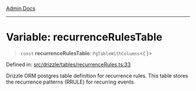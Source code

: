 [Admin Docs](/)

***

# Variable: recurrenceRulesTable

> `const` **recurrenceRulesTable**: `PgTableWithColumns`\<\{ \}\>

Defined in: [src/drizzle/tables/recurrenceRules.ts:33](https://github.com/gautam-divyanshu/talawa-api/blob/7e7d786bbd7356b22a3ba5029601eed88ff27201/src/drizzle/tables/recurrenceRules.ts#L33)

Drizzle ORM postgres table definition for recurrence rules.
This table stores the recurrence patterns (RRULE) for recurring events.
